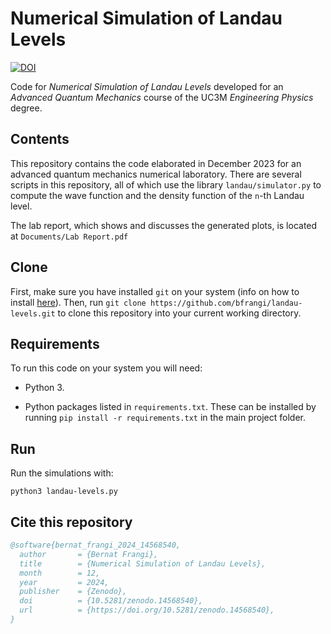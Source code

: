 # Numerical Simulation of Landau Levels

[![DOI](https://zenodo.org/badge/DOI/10.5281/zenodo.14568540.svg)](https://doi.org/10.5281/zenodo.14568540)

Code for *Numerical Simulation of Landau Levels* developed for an *Advanced Quantum Mechanics* course of the UC3M *Engineering Physics* degree.

## Contents

This repository contains the code elaborated in December 2023 for an advanced quantum mechanics numerical laboratory. There are several scripts in this repository, all of which use the library `landau/simulator.py` to compute the wave function and the density function of the `n`-th Landau level.

The lab report, which shows and discusses the generated plots, is located at ```Documents/Lab Report.pdf```

## Clone

First, make sure you have installed ```git``` on your system (info on how to install [here](https://github.com/git-guides/install-git)). Then, run ```git clone https://github.com/bfrangi/landau-levels.git``` to clone this repository into your current working directory.

## Requirements

To run this code on your system you will need:

- Python 3.

- Python packages listed in `requirements.txt`. These can be installed by running `pip install -r requirements.txt` in the main project folder.

## Run

Run the simulations with:
```
python3 landau-levels.py
```

## Cite this repository

```bibtex
@software{bernat_frangi_2024_14568540,
  author       = {Bernat Frangi},
  title        = {Numerical Simulation of Landau Levels},
  month        = 12,
  year         = 2024,
  publisher    = {Zenodo},
  doi          = {10.5281/zenodo.14568540},
  url          = {https://doi.org/10.5281/zenodo.14568540},
}
```
